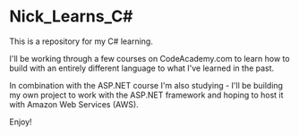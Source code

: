 # Nick_Learns_C# 

This is a repository for my C# learning.

I'll be working through a few courses on CodeAcademy.com to learn how to build with an entirely different language to what I've learned in the past.

In combination with the ASP.NET course I'm also studying - I'll be building my own project to work with the ASP.NET framework and hoping to host it with Amazon Web Services (AWS).

Enjoy!
